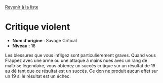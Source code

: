 [Revenir à la liste](list.md)

# Critique violent

 * **Nom d'origine** : Savage Critical
 * **Niveau** : 18


<p>Les blessures que vous infligez sont particulièrement graves. Quand vous Frappez avec une arme ou une attaque à mains nues avec un rang de maîtrise légendaire, vous obtenez un succès critique sur un résultat de 19 au dé tant que ce résultat est un succès. Ce don ne produit aucun effet sur un 19 si le résultat est un échec.</p>
